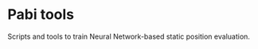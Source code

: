 # Pabi tools

Scripts and tools to train Neural Network-based static position evaluation.

<!-- TODO: Add short documentation of each tool and how it can be used. -->
